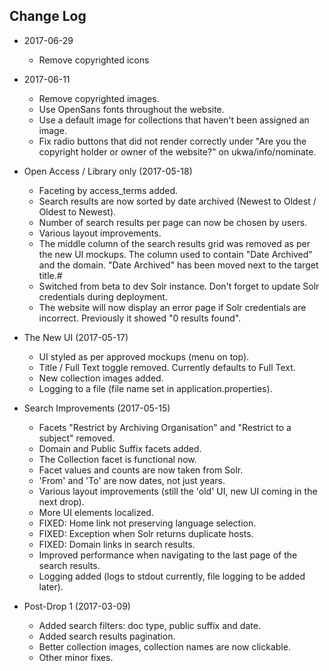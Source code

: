 Change Log
----------

* 2017-06-29
    * Remove copyrighted icons

* 2017-06-11
    * Remove copyrighted images.
    * Use OpenSans fonts throughout the website.
    * Use a default image for collections that haven't been assigned an image.
    * Fix radio buttons that did not render correctly under "Are you the copyright holder or owner of the website?" on ukwa/info/nominate.
    
* Open Access / Library only (2017-05-18)
    * Faceting by access_terms added.
    * Search results are now sorted by date archived (Newest to Oldest / Oldest to Newest).
    * Number of search results per page can now be chosen by users.
    * Various layout improvements.
    * The middle column of the search results grid was removed as per the new UI mockups.
      The column used to contain "Date Archived" and the domain.
      "Date Archived" has been moved next to the target title.#
    * Switched from beta to dev Solr instance. Don't forget to update Solr credentials during deployment.
    * The website will now display an error page if Solr credentials are incorrect. 
      Previously it showed "0 results found".

* The New UI (2017-05-17)
    * UI styled as per approved mockups (menu on top).
    * Title / Full Text toggle removed. Currently defaults to Full Text.
    * New collection images added.
    * Logging to a file (file name set in application.properties).

* Search Improvements (2017-05-15)
    * Facets "Restrict by Archiving Organisation" and "Restrict to a subject" removed.
    * Domain and Public Suffix facets added.
    * The Collection facet is functional now.
    * Facet values and counts are now taken from Solr.
    * 'From' and 'To' are now dates, not just years.
    * Various layout improvements (still the 'old' UI, new UI coming in the next drop).
    * More UI elements localized.
    * FIXED: Home link not preserving language selection.
    * FIXED: Exception when Solr returns duplicate hosts.
    * FIXED: Domain links in search results.
    * Improved performance when navigating to the last page of the search results.
    * Logging added (logs to stdout currently, file logging to be added later).

* Post-Drop 1 (2017-03-09)
    * Added search filters: doc type, public suffix and date.
    * Added search results pagination.
    * Better collection images, collection names are now clickable.
    * Other minor fixes.
